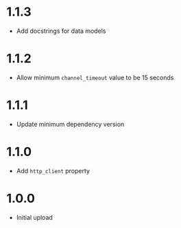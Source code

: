 # 1.1.3
- Add docstrings for data models

# 1.1.2
- Allow minimum `channel_timeout` value to be 15 seconds

# 1.1.1
- Update minimum dependency version

# 1.1.0
- Add `http_client` property

# 1.0.0
- Initial upload
